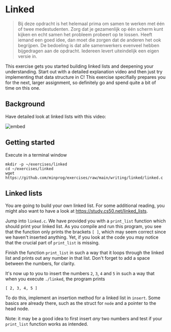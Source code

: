 # Linked

> Bij deze opdracht is het helemaal prima om samen te werken met één of twee medestudenten. Zorg dat je gezamenlijk op één scherm kunt kijken en echt samen het probleem probeert op te lossen. Heeft iemand een goed idee, dan moet die zorgen dat de anderen het ook begrijpen. De bedoeling is dat alle samenwerkers evenveel hebben bijgedragen aan de opdracht. Iedereen levert uiteindelijk een eigen versie in.

This exercise gets you started building linked lists and deepening your understanding. Start out with a detailed explanation video and then just try implementing that data structure in C! This exercise specifially prepares you for the next, larger assignment, so definitely go and spend quite a bit of time on this one.

## Background

Have detailed look at linked lists with this video:

![embed](https://www.youtube.com/embed/xdkSNe43iNM)

## Getting started

Execute in a terminal window

    mkdir -p ~/exercises/linked
    cd ~/exercises/linked
    wget https://github.com/minprog/exercises/raw/main/writing/linked/linked.c

## Linked lists

You are going to build your own linked list. For some additional reading, you might also want to have a look at <https://study.cs50.net/linked_lists>.

Jump into `linked.c`. We have provided you with a `print_list` function which should print your linked list. As you compile and run this program, you see that the function only prints the brackets `[ ]`, which may seem correct since we haven't inserted anything. Yet, if you look at the code you may notice that the crucial part of `print_list` is missing.

Finish the function `print_list` in such a way that it loops through the linked list and prints out any number in that list. Don't forget to add a space between the numbers, for clarity. 

It's now up to you to insert the numbers `2`, `3`, `4` and `5` in such a way that when you execute `./linked`, the program prints

    [ 2, 3, 4, 5 ]

To do this, implement an insertion method for a linked list in `insert`. Some basics are already there, such as the struct for `node` and a pointer to the head node.

Note: it may be a good idea to first insert _any_ two numbers and test if your `print_list` function works as intended.
